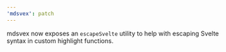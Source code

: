 ```yaml
---
'mdsvex': patch
---
```


mdsvex now exposes an `escapeSvelte` utility to help with escaping Svelte syntax in custom highlight functions.
